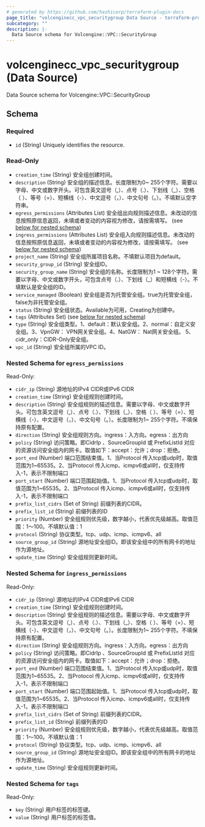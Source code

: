 ```yaml
---
# generated by https://github.com/hashicorp/terraform-plugin-docs
page_title: "volcenginecc_vpc_securitygroup Data Source - terraform-provider-volcenginecc"
subcategory: ""
description: |-
  Data Source schema for Volcengine::VPC::SecurityGroup
---
```


# volcenginecc_vpc_securitygroup (Data Source)

Data Source schema for Volcengine::VPC::SecurityGroup



<!-- schema generated by tfplugindocs -->
## Schema

### Required

- `id` (String) Uniquely identifies the resource.

### Read-Only

- `creation_time` (String) 安全组创建时间。
- `description` (String) 安全组的描述信息。长度限制为0~ 255个字符。需要以字母、中文或数字开头。可包含英文逗号（,）、点号（.）、下划线（_）、空格（ ）、等号（=）、短横线（-）、中文逗号（，）、中文句号（。）。不填默认空字符串。
- `egress_permissions` (Attributes List) 安全组出向规则描述信息。未改动的信息按照原信息返回，未填或者变动的内容视为修改，请按需填写。 (see [below for nested schema](#nestedatt--egress_permissions))
- `ingress_permissions` (Attributes List) 安全组入向规则描述信息。未改动的信息按照原信息返回，未填或者变动的内容视为修改，请按需填写。 (see [below for nested schema](#nestedatt--ingress_permissions))
- `project_name` (String) 安全组所属项目名称。不填默认项目为default。
- `security_group_id` (String) 安全组ID。
- `security_group_name` (String) 安全组的名称。长度限制为1 ~ 128个字符。需要以字母、中文或数字开头，可包含点号（.）、下划线（_）和短横线（-）。不填默认是安全组的ID。
- `service_managed` (Boolean) 安全组是否为托管安全组。true为托管安全组，false为非托管安全组。
- `status` (String) 安全组状态。Available为可用，Creating为创建中。
- `tags` (Attributes Set) (see [below for nested schema](#nestedatt--tags))
- `type` (String) 安全组类型。1、default：默认安全组。2、normal：自定义安全组。3、VpnGW： VPN网关安全组。4、NatGW： Nat网关安全组。 5、cidr_only：CIDR-Only安全组。
- `vpc_id` (String) 安全组所属的VPC ID。

<a id="nestedatt--egress_permissions"></a>
### Nested Schema for `egress_permissions`

Read-Only:

- `cidr_ip` (String) 源地址的IPv4 CIDR或IPv6 CIDR
- `creation_time` (String) 安全组规则创建时间。
- `description` (String) 安全组规则的描述信息。需要以字母、中文或数字开头。可包含英文逗号（,）、点号（.）、下划线（_）、空格（ ）、等号（=）、短横线（-）、中文逗号（，）、中文句号（。）。长度限制为1~ 255个字符。不填保持原有配置。
- `direction` (String) 安全组规则方向。ingress：入方向。egress：出方向
- `policy` (String) 访问策略。即CidrIp 、SourceGroupId 或 PrefixListId 对应的资源访问安全组内的网卡。取值如下：accept：允许；drop：拒绝。
- `port_end` (Number) 端口范围结束值。1、当Protocol 传入tcp或udp时，取值范围为1~65535。2、当Protocol 传入icmp、icmpv6或all时，仅支持传入-1，表示不限制端口
- `port_start` (Number) 端口范围起始值。1、当Protocol 传入tcp或udp时，取值范围为1~65535。2、当Protocol 传入icmp、icmpv6或all时，仅支持传入-1，表示不限制端口
- `prefix_list_cidrs` (Set of String) 前缀列表的CIDR。
- `prefix_list_id` (String) 前缀列表的ID
- `priority` (Number) 安全组规则优先级，数字越小，代表优先级越高。取值范围：1～100。不填默认值：1
- `protocol` (String) 协议类型。tcp、udp、icmp、icmpv6、all
- `source_group_id` (String) 源地址安全组ID。即该安全组中的所有网卡的地址作为源地址。
- `update_time` (String) 安全组规则更新时间。


<a id="nestedatt--ingress_permissions"></a>
### Nested Schema for `ingress_permissions`

Read-Only:

- `cidr_ip` (String) 源地址的IPv4 CIDR或IPv6 CIDR
- `creation_time` (String) 安全组规则创建时间。
- `description` (String) 安全组规则的描述信息。需要以字母、中文或数字开头。可包含英文逗号（,）、点号（.）、下划线（_）、空格（ ）、等号（=）、短横线（-）、中文逗号（，）、中文句号（。）。长度限制为1~ 255个字符。不填保持原有配置。
- `direction` (String) 安全组规则方向。ingress：入方向。egress：出方向
- `policy` (String) 访问策略。即CidrIp 、SourceGroupId 或 PrefixListId 对应的资源访问安全组内的网卡。取值如下：accept：允许；drop：拒绝。
- `port_end` (Number) 端口范围结束值。1、当Protocol 传入tcp或udp时，取值范围为1~65535。2、当Protocol 传入icmp、icmpv6或all时，仅支持传入-1，表示不限制端口
- `port_start` (Number) 端口范围起始值。1、当Protocol 传入tcp或udp时，取值范围为1~65535。2、当Protocol 传入icmp、icmpv6或all时，仅支持传入-1，表示不限制端口
- `prefix_list_cidrs` (Set of String) 前缀列表的CIDR。
- `prefix_list_id` (String) 前缀列表的ID
- `priority` (Number) 安全组规则优先级，数字越小，代表优先级越高。取值范围：1～100。不填默认值：1
- `protocol` (String) 协议类型。tcp、udp、icmp、icmpv6、all
- `source_group_id` (String) 源地址安全组ID。即该安全组中的所有网卡的地址作为源地址。
- `update_time` (String) 安全组规则更新时间。


<a id="nestedatt--tags"></a>
### Nested Schema for `tags`

Read-Only:

- `key` (String) 用户标签的标签键。
- `value` (String) 用户标签的标签值。

